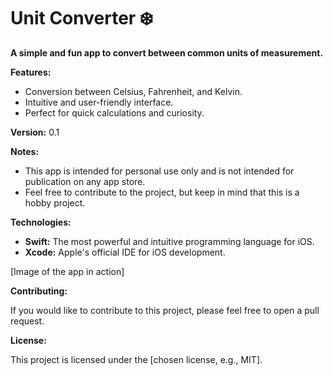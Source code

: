 # Unit Converter ️❄️

**A simple and fun app to convert between common units of measurement.**

**Features:**

* Conversion between Celsius, Fahrenheit, and Kelvin.
* Intuitive and user-friendly interface.
* Perfect for quick calculations and curiosity.

**Version:** 0.1

**Notes:**

* This app is intended for personal use only and is not intended for publication on any app store.
* Feel free to contribute to the project, but keep in mind that this is a hobby project.

**Technologies:**

* **Swift:** The most powerful and intuitive programming language for iOS.
* **Xcode:** Apple's official IDE for iOS development.

[Image of the app in action]

**Contributing:**

If you would like to contribute to this project, please feel free to open a pull request.

**License:**

This project is licensed under the [chosen license, e.g., MIT].
